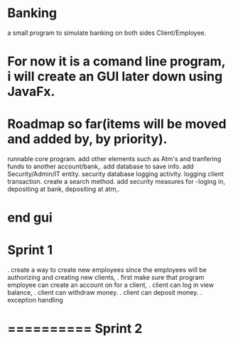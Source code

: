 # Banking
a small program to simulate  banking on both sides Client/Employee.

For now it is a comand line program, i will create an GUI later down using JavaFx.
===============================================================
Roadmap so far(items will be moved and added by, by priority).
===============================================================

runnable core program.
add other elements such as Atm's and tranfering funds to another account/bank,.
add database to save info.
add Security/Admin/IT entity.
security database logging activity.
logging client transaction.
create a search method.
add security measures for -loging in, depositing at bank, depositing at atm,.


end gui
==========
Sprint 1
==========
 . create a way to create new employees since the employees will be authorizing and creating new clients,
 . first make sure that program employee can create an account on for a client,
 . client can log in view balance,
 . client can withdraw money.
 . client can deposit money.
 . exception handling
 
 ==========
 Sprint 2
 ==========
